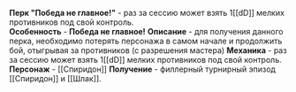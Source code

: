 **Перк "Победа не главное!"** - раз за сессию может взять 1[[dD]] мелких противников под свой контроль.  
**Особенность** - **Победа не главное!**
**Описание** - для получения данного перка, необходимо потерять персонажа в самом начале и продолжить бой, отыгрывая за противников (с разрешения мастера)
**Механика** - раз за сессию может взять 1[[dD]] мелких противников под свой контроль.  
**Персонаж** - [[Спиридон]]
**Получение** - филлерный турнирный эпизод [[Спиридон]] и [[Шлак]]. 